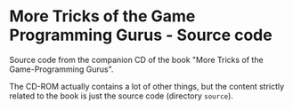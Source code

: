 # More Tricks of the Game Programming Gurus - Source code

Source code from the companion CD of the book "More Tricks of the Game-Programming Gurus".

The CD-ROM actually contains a lot of other things, but the content strictly related to the book is just the source code (directory `source`).
